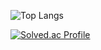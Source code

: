 ![Top Langs](https://github-readme-stats.vercel.app/api/top-langs/?username=Noctua99&layout=compact&theme=dark)

[![Solved.ac Profile](http://mazassumnida.wtf/api/generate_badge?boj=beowolf4565)](https://solved.ac/noctua99)
